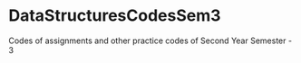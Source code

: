 # DataStructuresCodesSem3
Codes of assignments and other practice codes of Second Year Semester - 3 
